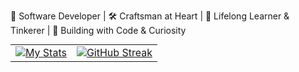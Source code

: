 🚀 Software Developer | 🛠️ Craftsman at Heart | 🧠 Lifelong Learner & Tinkerer | 🤖 Building with Code & Curiosity

<table style="border:none;margin:0 auto">
  <tr style="border:none;">
    <td style="border:none;"><a target="_blank" href="https://github.com/anuraghazra/github-readme-stats"><img src="https://github-readme-stats.vercel.app/api?username=stucodegreen&include_all_commits=true&count_private=true&show_icons=true&theme=dracula&text_color=8b8b8b&bg_color=0000&hide_border=true&custom_title=stucodegreen%27s%20Github%20Stats" alt="My Stats"/></a></td>
    <td style="border:none;"><a href="https://git.io/streak-stats"><img src="https://streak-stats.demolab.com?user=stucodegreen&theme=dracula&hide_border=true&date_format=j%2Fn%5B%2FY%5D&mode=weekly" alt="GitHub Streak" /></a></td>
  </tr>
</table>
